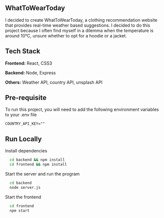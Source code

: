 
## WhatToWearToday

I decided to create WhatToWearToday, a clothing recommendation website that provides real-time weather based suggestions. I decided to 
do this project because I often find myself in a dilemma when the temperature is around 10°C, unsure whether to opt for a hoodie or a jacket. 


## Tech Stack

**Frontend:** React, CSS3 

**Backend:** Node, Express

**Others:** Weather API, country API, unsplash API

## Pre-requisite

To run this project, you will need to add the following environment variables to your .env file


`COUNTRY_API_KEY=""`



## Run Locally


Install dependencies

```bash
  cd backend && npm install
  cd frontend && npm install
```

Start the server and run the program
```bash
  cd backend 
  node server.js
```

Start the frontend 

```bash
  cd frontend
  npm start
```
